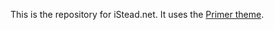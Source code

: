 This is the repository for iStead.net. It uses the [Primer theme](https://github.com/pages-themes/primer).
